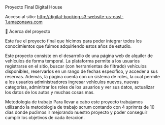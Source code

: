 Proyecto Final Digital House

Acceso al sitio: http://digital-booking.s3-website-us-east-1.amazonaws.com


📖 Acerca del proyecto

Este fue el proyecto final que hicimos para poder integrar todos los conocimientos que fuimos adquiriendo estos años de estudio.

Este proyecto consiste en el desarrollo de una página web de alquiler de vehículos de forma temporal. La plataforma permite a los usuarios registrarse en el sitio, buscar (con herramientas de filtrado) vehículos disponibles, reservarlos en un rango de fechas específico, y acceder a sus reservas. Además, la página cuenta con un sistema de roles, la cual permite a los usuarios administradores ingresar vehículos nuevos, nuevas categorias, adminitrar los roles de los usuarios y ver sus datos, actualizar los datos de los autos y muchas cosas mas.

Metodología de trabajo
Para llevar a cabo este proyecto trabajamos utilizando la metodologia de trabajo scrum contando con 4 sprinnts de 10 dias donde pudimos ir mejorando nuestro proyecto y poder conseguir cumplir los objetivos de cada iteracion.

